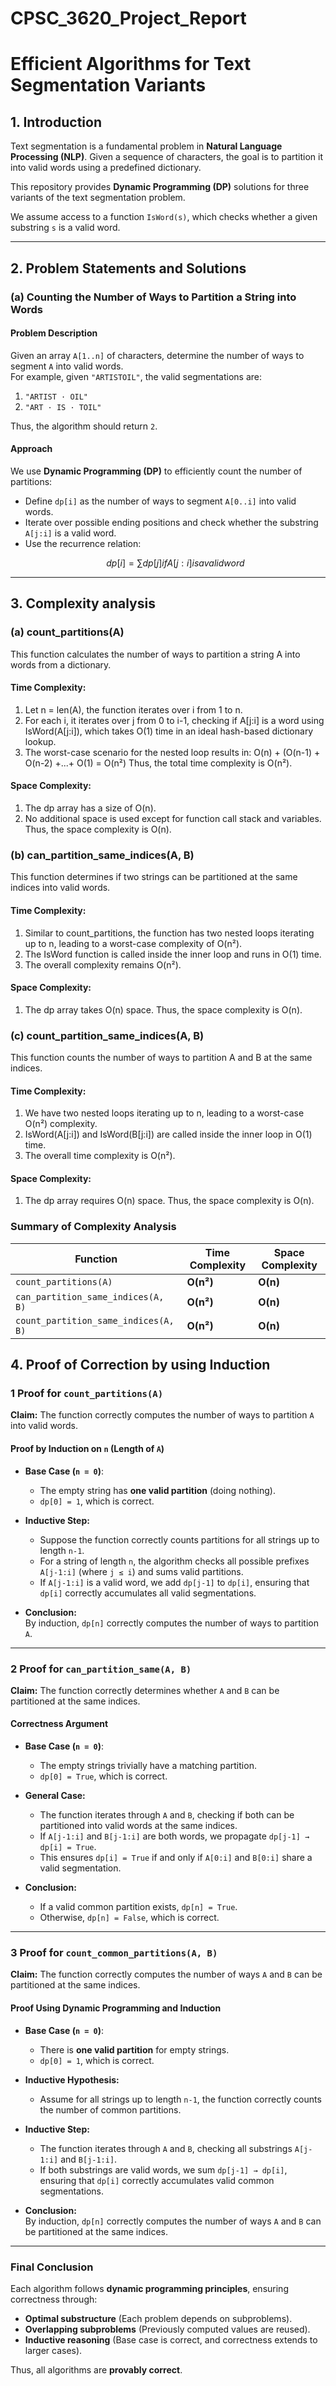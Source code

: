 # CPSC_3620_Project_Report
# Efficient Algorithms for Text Segmentation Variants

## 1. Introduction
Text segmentation is a fundamental problem in **Natural Language Processing (NLP)**. Given a sequence of characters, the goal is to partition it into valid words using a predefined dictionary.  

This repository provides **Dynamic Programming (DP)** solutions for three variants of the text segmentation problem.  

We assume access to a function `IsWord(s)`, which checks whether a given substring `s` is a valid word.

---

## 2. Problem Statements and Solutions

### (a) Counting the Number of Ways to Partition a String into Words
#### Problem Description
Given an array `A[1..n]` of characters, determine the number of ways to segment `A` into valid words.  
For example, given `"ARTISTOIL"`, the valid segmentations are:
1. `"ARTIST · OIL"`
2. `"ART · IS · TOIL"`

Thus, the algorithm should return `2`.

#### Approach
We use **Dynamic Programming (DP)** to efficiently count the number of partitions:
- Define `dp[i]` as the number of ways to segment `A[0..i]` into valid words.
- Iterate over possible ending positions and check whether the substring `A[j:i]` is a valid word.
- Use the recurrence relation:  
  ```math
  dp[i] = ∑ dp[j]  if A[j:i] is a valid word
---
## 3. Complexity analysis
### (a) count_partitions(A)
This function calculates the number of ways to partition a string A into words from a dictionary.
#### Time Complexity:
1. Let n = len(A), the function iterates over i from 1 to n.
2. For each i, it iterates over j from 0 to i-1, checking if A[j:i] is a word using IsWord(A[j:i]), which takes O(1) time in an ideal hash-based dictionary lookup.
3. The worst-case scenario for the nested loop results in: O(n) + (O(n-1) + O(n-2) +...+ O(1) = O(n²)
Thus, the total time complexity is O(n²).
#### Space Complexity:
1. The dp array has a size of O(n).
2. No additional space is used except for function call stack and variables.
Thus, the space complexity is O(n).

### (b) can_partition_same_indices(A, B)
This function determines if two strings can be partitioned at the same indices into valid words.
#### Time Complexity:
1. Similar to count_partitions, the function has two nested loops iterating up to n, leading to a worst-case complexity of O(n²).
2. The IsWord function is called inside the inner loop and runs in O(1) time.
3. The overall complexity remains O(n²).
#### Space Complexity:
1. The dp array takes O(n) space.
Thus, the space complexity is O(n).

### (c) count_partition_same_indices(A, B)
This function counts the number of ways to partition A and B at the same indices.
#### Time Complexity:
1. We have two nested loops iterating up to n, leading to a worst-case O(n²) complexity.
2. IsWord(A[j:i]) and IsWord(B[j:i]) are called inside the inner loop in O(1) time.
3. The overall time complexity is O(n²).
#### Space Complexity:
1. The dp array requires O(n) space.
Thus, the space complexity is O(n).

### Summary of Complexity Analysis
| Function | Time Complexity | Space Complexity |
|----------|---------------|----------------|
| `count_partitions(A)` | **O(n²)** | **O(n)** |
| `can_partition_same_indices(A, B)` | **O(n²)** | **O(n)** |
| `count_partition_same_indices(A, B)` | **O(n²)** | **O(n)** |

## 4. Proof of Correction by using Induction
### **1️ Proof for `count_partitions(A)`**

**Claim:** The function correctly computes the number of ways to partition `A` into valid words.

#### **Proof by Induction on `n` (Length of `A`)**
- **Base Case (`n = 0`)**:  
  - The empty string has **one valid partition** (doing nothing).  
  - `dp[0] = 1`, which is correct.

- **Inductive Step:**  
  - Suppose the function correctly counts partitions for all strings up to length `n-1`.  
  - For a string of length `n`, the algorithm checks all possible prefixes `A[j-1:i]` (where `j ≤ i`) and sums valid partitions.
  - If `A[j-1:i]` is a valid word, we add `dp[j-1]` to `dp[i]`, ensuring that `dp[i]` correctly accumulates all valid segmentations.

- **Conclusion:**  
  By induction, `dp[n]` correctly computes the number of ways to partition `A`.

---

### **2️ Proof for `can_partition_same(A, B)`**

**Claim:** The function correctly determines whether `A` and `B` can be partitioned at the same indices.

#### **Correctness Argument**
- **Base Case (`n = 0`)**:  
  - The empty strings trivially have a matching partition.
  - `dp[0] = True`, which is correct.

- **General Case:**  
  - The function iterates through `A` and `B`, checking if both can be partitioned into valid words at the same indices.
  - If `A[j-1:i]` and `B[j-1:i]` are both words, we propagate `dp[j-1] → dp[i] = True`.
  - This ensures `dp[i] = True` if and only if `A[0:i]` and `B[0:i]` share a valid segmentation.

- **Conclusion:**  
  - If a valid common partition exists, `dp[n] = True`.  
  - Otherwise, `dp[n] = False`, which is correct.

---

### **3️ Proof for `count_common_partitions(A, B)`**

**Claim:** The function correctly computes the number of ways `A` and `B` can be partitioned at the same indices.

#### **Proof Using Dynamic Programming and Induction**
- **Base Case (`n = 0`)**:  
  - There is **one valid partition** for empty strings.  
  - `dp[0] = 1`, which is correct.

- **Inductive Hypothesis:**  
  - Assume for all strings up to length `n-1`, the function correctly counts the number of common partitions.

- **Inductive Step:**  
  - The function iterates through `A` and `B`, checking all substrings `A[j-1:i]` and `B[j-1:i]`.  
  - If both substrings are valid words, we sum `dp[j-1] → dp[i]`, ensuring that `dp[i]` correctly accumulates valid common segmentations.

- **Conclusion:**  
  By induction, `dp[n]` correctly computes the number of ways `A` and `B` can be partitioned at the same indices.

---

### **Final Conclusion**
Each algorithm follows **dynamic programming principles**, ensuring correctness through:
- **Optimal substructure** (Each problem depends on subproblems).
- **Overlapping subproblems** (Previously computed values are reused).
- **Inductive reasoning** (Base case is correct, and correctness extends to larger cases).

Thus, all algorithms are **provably correct**.

